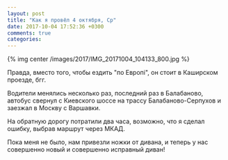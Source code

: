 ```yaml
---
layout: post
title: "Как я провёл 4 октября, Ср"
date: 2017-10-04 17:52:36 +0300
comments: true
categories: 
---
```


{% img center /images/2017/IMG_20171004_104133_800.jpg %}

Правда, вместо того, чтобы ездить "по Европi", он стоит в Каширском проезде, бгг.

Водители менялись несколько раз, последний раз в Балабаново, автобус свернул с Киевского шоссе на трассу Балабаново-Серпухов и заезжал в Москву с Варшавки.

На обратную дорогу потратили два часа, возможно, что я сделал ошибку, выбрав маршрут через МКАД.

Пока меня не было, нам привезли ножки от дивана, и теперь у нас совершенно новый и совершенно исправный диван! 